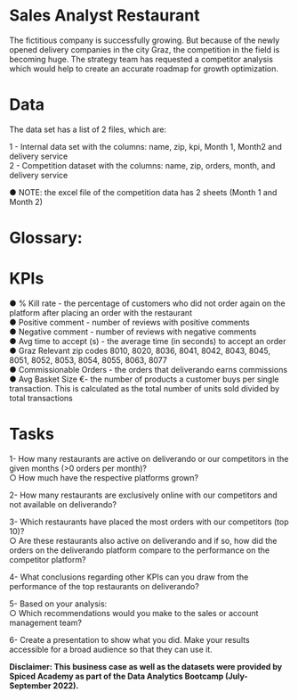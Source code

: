 # Sales Analyst Restaurant
The fictitious company is successfully growing. But because of the newly opened delivery companies in the city Graz, the competition in the field is becoming huge. The strategy team has requested a competitor analysis which would help to create an accurate roadmap for growth optimization.

# Data
The data set has a list of 2 files, which are:
 
1 - Internal data set with the columns: name, zip, kpi, Month 1, Month2 and delivery service  
2 - Competition dataset with the columns: name, zip, orders, month, and delivery service
 
 ● NOTE: the excel file of the competition data has 2 sheets (Month 1 and Month 2)
 
#  Glossary:

# KPIs
 ● % Kill rate - the percentage of customers who did not order again on the platform after placing an order with the restaurant  
 ● Positive comment - number of reviews with positive comments  
 ● Negative comment - number of reviews with negative comments  
 ● Avg time to accept (s) - the average time (in seconds) to accept an order  
 ● Graz Relevant zip codes 8010, 8020, 8036, 8041, 8042, 8043, 8045, 8051, 8052, 8053, 8054, 8055, 8063, 8077  
 ● Commissionable Orders - the orders that deliverando earns commissions  
 ● Avg Basket Size €- the number of products a customer buys per single transaction. This is calculated as the total number of units sold divided by total transactions
 
# Tasks
1- How many restaurants are active on deliverando or our competitors in the given months (>0 orders per month)?  
   ○ How much have the respective platforms grown?
 
2- How many restaurants are exclusively online with our competitors and not available on deliverando?
 
3- Which restaurants have placed the most orders with our competitors (top 10)?  
   ○ Are these restaurants also active on deliverando and if so, how did the orders on the deliverando platform compare to the performance on the competitor platform?
 
4- What conclusions regarding other KPIs can you draw from the performance of the top restaurants on deliverando?  
 
5- Based on your analysis:  
   ○ Which recommendations would you make to the sales or account management team?

6- Create a presentation to show what you did. Make your results accessible for a broad audience so that they can use it.
 
**Disclaimer: This business case as well as the datasets were provided by Spiced Academy as part of the Data Analytics Bootcamp (July- September 2022).**
